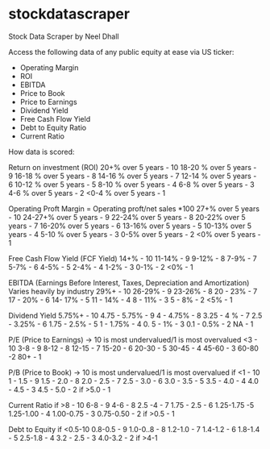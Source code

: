 # stockdatascraper

Stock Data Scraper by Neel Dhall

Access the following data of any public equity at ease via US ticker:
- Operating Margin
- ROI
- EBITDA
- Price to Book
- Price to Earnings
- Dividend Yield
- Free Cash Flow Yield
- Debt to Equity Ratio
- Current Ratio

How data is scored:

Return on investment (ROI)
20+% over 5 years - 10 
18-20 % over 5 years - 9 
16-18 % over 5 years - 8
14-16 % over 5 years - 7 
12-14 % over 5 years - 6 
10-12 % over 5 years - 5 
8-10 % over 5 years - 4 
6-8 % over 5 years - 3 
4-6 % over 5 years - 2
<0-4 % over 5 years - 1

Operating Proft Margin = Operating proft/net sales *100
27+% over 5 years - 10
24-27+% over 5 years - 9
22-24% over 5 years - 8
20-22% over 5 years - 7 
16-20% over 5 years - 6 
13-16% over 5 years - 5 
10-13% over 5 years - 4
5-10 % over 5 years - 3
0-5% over 5 years - 2 
<0% over 5 years - 1

Free Cash Flow Yield (FCF Yield) 
14+% - 10 
11-14% - 9 
9-12% - 8
7-9% - 7 
5-7% - 6 
4-5% - 5 
2-4% - 4
1-2% - 3
0-1% - 2
<0% - 1 

EBITDA (Earnings Before Interest, Taxes, Depreciation and Amortization) 
Varies heavily by industry
29%+ - 10 
26-29% - 9
23-26% - 8
20 - 23% - 7
17 - 20% - 6 
14- 17% - 5
11 - 14% - 4 
8 - 11% - 3 
5 - 8% - 2
<5% - 1

Dividend Yield 
5.75%+ - 10
4.75 - 5.75% - 9 
4 - 4.75% - 8
3.25 - 4 % - 7
2.5 - 3.25% - 6 
1.75 - 2.5% - 5
1 - 1.75% - 4 
0. 5 - 1% - 3 
0.1 - 0.5% - 2
NA - 1 

P/E (Price to Earnings) → 10 is most undervalued/1 is most overvalued 
<3 - 10
3-8 - 9
8-12 - 8
12-15 - 7
15-20 - 6
20-30 - 5
30-45 - 4 
45-60 - 3
60-80 -2 
80+ - 1 

P/B (Price to Book) → 10 is most undervalued/1 is most overvalued 
if <1 - 10 
1 - 1.5 - 9 
1.5 - 2.0 - 8 
2.0 - 2.5 - 7
2.5 - 3.0 - 6
3.0 - 3.5 - 5
3.5 - 4.0 - 4
4.0 - 4.5 - 3 
4.5 - 5.0 - 2
if >5.0 - 1

Current Ratio 
if >8 - 10 
6-8 - 9
4-6 - 8 
2.5 -4 - 7 
1.75 - 2.5 - 6
1.25-1.75 -5 
1.25-1.00 - 4
1.00-0.75 - 3
0.75-0.50 - 2 
if >0.5 - 1

Debt to Equity 
if <0.5-10
0.8-0.5 - 9
1.0-0..8 - 8
1.2-1.0 - 7
1.4-1.2 - 6
1.8-1.4 - 5
2.5-1.8 - 4
3.2 - 2.5 - 3
4.0-3.2 - 2
if >4-1
